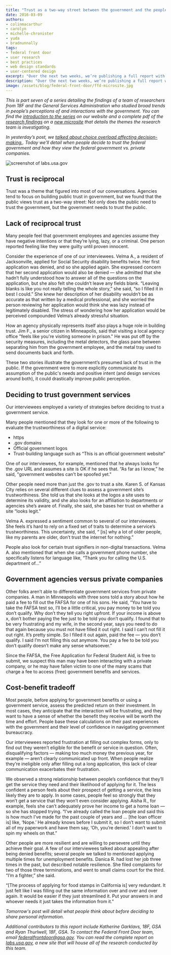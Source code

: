 ```yaml
---
title: "Trust as a two-way street between the government and the people it serves"
date: 2016-03-09
authors:
- colinmacarthur
- carolyn
- michelle-chronister
- yuda
- bradnunnally
tags:
- federal front door
- user research
- best practices
- web design standards
- user-centered design
excerpt: "Over the next two weeks, we’re publishing a full report with findings from our research to better understand the public's overall experience interacting with the federal government and their attitudes about sharing information with government agencies. In today’s installment, we'll detail when people decide to trust the federal government and how they view the federal government vs. private companies."
description: "Over the next two weeks, we’re publishing a full report with findings from our research to better understand the public's overall experience interacting with the federal government and their attitudes about sharing information with government agencies. In today’s installment, detail when people decide to trust the federal government and how they view the federal government vs. private companies."
image: /assets/blog/federal-front-door/ffd-microsite.jpg
---
```



_This is part seven of a series detailing the findings of a team of researchers from 18F and the General Services Administration who studied broad trends in people’s perceptions of and interactions with the government. You can find the [introduction to the series](https://18f.gsa.gov/2016/03/01/what-we-learned-after-interviewing-people-about-their-interactions-with-the-federal-government/) on our website and a complete pdf of the [research findings](https://labs.usa.gov/#research-report) on a [new microsite](https://labs.usa.gov/) that details the themes the research team is investigating._

_In yesterday’s post, we [talked about choice overload affecting decision-making.](https://18f.gsa.gov/2016/03/08/too-many-options-make-complicated-decisions-harder/). Today we'll detail when people decide to trust the federal government and how they view the federal government vs. private companies._

![screenshot of labs.usa.gov]({{site.baseurl}}/assets/blog/federal-front-door/ffd-microsite.jpg)

## Trust is reciprocal 

Trust was a theme that figured into most of our conversations. Agencies tend to focus on building public trust in government, but we found that the public views trust as a two-way street: Not only does the public need to trust the government, but the government needs to trust the public. 

## Lack of reciprocal trust

Many people feel that government employees and agencies assume they have negative intentions or that they’re lying, lazy, or a criminal. One person reported feeling like they were guilty until proven innocent. 

Consider the experience of one of our interviewees. Velma A., a resident of Jacksonville, applied for Social Security disability benefits twice. Her first application was denied, and so she applied again. She expressed concern that her second application would also be denied — she admitted that she hadn’t fully understood how to answer all of the questions on the application, but she also felt she couldn’t leave any fields blank. “Leaving blanks is like you not really telling the whole story,” she said, “so I filled it in best I could.” She knew her description of her disability wouldn’t be as accurate as that written by a medical professional, and she worried the person reviewing her application would think she was lazy instead of legitimately disabled. The stress of wondering how her application would be perceived compounded Velma’s already stressful situation.

How an agency physically represents itself also plays a huge role in building trust. Jim F., a senior citizen in Minneapolis, said that visiting a local agency office "feels like you're visiting someone in prison." He was put off by the security measures, including the metal detectors, the glass pane between separating him from the government employee, and the metal tray used to send documents back and forth. 

These two stories illustrate the government’s presumed lack of trust in the public. If the government were to more explicitly communicate its assumption of the public's needs and positive intent (and design services around both), it could drastically improve public perception.

## Deciding to trust government services

Our interviewees employed a variety of strategies before deciding to trust a government service.

Many people mentioned that they look for one or more of the following to evaluate the trustworthiness of a digital service:

- https
- .gov domains
- Official government logos
- Trust-building language such as “This is an official government website”

One of our interviewees, for example, mentioned that he always looks for the .gov URL and assumes a site is OK if he sees that. “As far as I know,” he said, "government websites can't be spoofed yet."

Other people need more than just the .gov to trust a site. Karen S. of Kansas City relies on several different clues to assess a government site’s trustworthiness. She told us that she looks at the logos a site uses to determine its validity, and she also looks for an affiliation to departments or agencies she’s aware of. Finally, she said, she bases her trust on whether a site “looks legit.” 

Velma A. expressed a sentiment common to several of our interviewees. She feels it’s hard to rely on a fixed set of traits to determine a service’s trustworthiness. This uncertainty, she said, “ [is] why a lot of older people, like my parents are older, don’t trust the internet for nothing.”

People also look for certain trust signifiers in non-digital transactions. Velma A. also mentioned that when she calls a government phone number, she specifically listens for language like, “Thank you for calling the U.S. department of…” 

## Government agencies versus private companies

Other folks aren’t able to differentiate government services from private companies. A man in Minneapolis with three sons told a story about how he paid a fee to fill out the FAFSA for one of his sons. He said, “You have to take the FAFSA test so, I’ll be a little critical, you pay money to be told you don’t qualify. Why don’t they tell you right upfront. If your income is above x, don’t bother paying the fee just to be told you don’t qualify. I found that to be very frustrating and my wife, in the second year, says you need to do that again because you must not have filled it out right. I said I can’t not fill it out right. It’s pretty simple. So I filled it out again, paid the fee — you don’t qualify. I said I’m not filling this out anymore. You pay a fee to be told you don’t qualify doesn’t make any sense whatsoever.” 

Since the FAFSA, the Free Application for Federal Student Aid, is free to submit, we suspect this man may have been interacting with a private company, or he may have fallen victim to one of the many scams that charge a fee to access (free) government benefits and services.

## Cost-benefit tradeoff

Most people, before applying for government benefits or using a government service, assess the predicted return on their investment. In most cases, they anticipate that the interaction will be frustrating, and they want to have a sense of whether the benefit they receive will be worth the time and effort.  People base these calculations on their past experiences with the government and their level of confidence in navigating government bureaucracy.

Our interviewees reported frustration at filling out complex forms, only to find out they weren’t eligible for the benefit or service in question. Often, disqualifying factors — making too much money the previous year, for example — aren’t clearly communicated up front. When people realize they’re ineligible only after filling out a long application, this lack of clear communication exacerbates their frustration. 

We observed a strong relationship between people’s confidence that they’ll get the service they need and their likelihood of applying for it. The less confident a person feels about their prospect of getting a service, the less likely they are to apply. 
In some cases, people feel so strongly that they won’t get a service that they won’t even consider applying. Aisha R., for example, feels she can’t adequately prove her income to get a home loan — so she has stopped trying. “I’ve already called the loan people and said this is how much I’ve made for the past couple of years and ... [the loan officer is] like, ‘Nope.’ He already knows before I submit it, so I don’t want to submit all of my paperwork and have them say, ‘Oh, you’re denied.’ I don’t want to spin my wheels on that.”

Other people are more resilient and are willing to persevere until they achieve their goal. A few of our interviewees talked about appealing after being denied benefits; several people we talked to mentioned applying multiple times for unemployment benefits. Danica R. had lost her job three times in the past, but described notable resilience. She filed complaints for two of those three terminations, and went to small claims court for the third. “I’m a fighter,” she said.

“[The process of applying for food stamps in California is] very redundant. It just felt like I was filling out the same information over and over and over again. It would be easier if they just streamlined it. Put your answers in and whoever needs it just takes the information from it.”




_Tomorrow's post will detail what people think about before deciding to share personal information._

_Additional contributors to this report include Katherine Garklavs, 18F, GSA and Ryan Thurlwell, 18F, GSA. To contact the Federal Front Door team, email [federalfrontdoor@gsa.gov](mailto:federalfrontdoor@gsa.gov). You can read the complete report on [labs.usa.gov](https://labs.usa.gov), a new site that will house all of the research conducted by this team._






